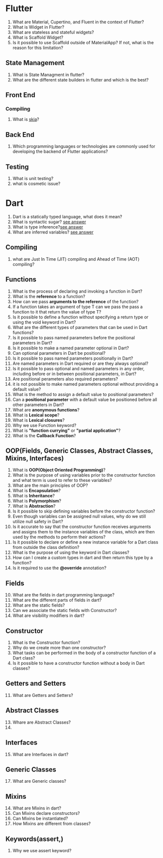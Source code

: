 # Flutter
1. What are Material, Cupertino, and Fluent in the context of Flutter?
2. What is Widget in Flutter?
3. What are stateless and stateful widgets?
4. What is Scaffold Widget?
5. Is it possible to use Scaffold outside of MaterialApp? If not, what is the reason for this limitation?
## State Management
1. What is State Managment in flutter?
2. What are the different state builders in flutter and which is the best?
## Front End
### Compiling
1. What is [skia](https://skia.org/)?
## Back End 
1. Which programming languages or technologies are commonly used for developing the backend of Flutter applications?
## Testing
1. What is unit testing?
2. what is cosmetic issue?
# Dart
1. Dart is a statically typed language, what does it mean?
1. What is syntactic sugar? [see answer](https://chat.openai.com/share/d0be362f-4dc7-4f40-ade7-d10cba53c65c)
2. What is type inference?[see answer](https://chat.openai.com/share/9f564356-cd65-49a6-b5b3-4169103c4a33)
3. What are inferred variables? [see answer](https://chat.openai.com/share/3bfe835d-6fdf-4812-9697-db65811b4149)
## Compiling
1. what are Just In Time (JIT) compiling and Ahead of Time (AOT) compiling?
## Functions
1. What is the process of declaring and invoking a function in Dart?
1. What is the __reference__ to a function?
1. How can we pass __arguments to the reference__ of the function?
2. If a function takes an argument of type T can we pass the pass a function to it that return the value of type T?
3. Is it possible to define a function without specifying a return type or using the void keyword in Dart?
4. What are the different types of parameters that can be used in Dart functions?
5. Is it possible to pass named parameters before the positional parameters in Dart?
6. Is it possible to make a named parameter optional in Dart?
7. Can optional parameters in Dart be positional?
8. Is it possible to pass named parameters positionally in Dart?
9. Are named parameters in Dart required or are they always optional?
10. Is it possible to pass optional and named parameters in any order, including before or in between positional parameters, in Dart?
11. Are positional perameters also required perameters?
12. it is not possible to make named parameters optional without providing a default value?
13. What is the method to assign a default value to positional parameters?
14. Can a __positional parameter__ with a default value be positioned before all other parameters in Dart?
15. What are __anonymous functions__?
16. What is __Lexical scope__?
17. What is __Lexical closures__?
18. Why we use Function keyword?
19. What is **"function currying"** or __"partial application"__?
20. What is the __Callback Function__?
## OOP(Fields, Generic Classes, Abstract Classes, Mixins, Interfaces)
1. What is __OOP(Object Oriented Programming)__?
1. What is the purpose of using variables prior to the constructor function and what term is used to refer to these variables?
2. What are the main principles of OOP?
3. What is __Encapsulation__?
4. What is __Inheritance__?
5. What is __Polymorphism__?
6. What is __Abstraction__?
7. Is it possible to skip defining variables before the constructor function?
8. Even though variables can be assigned null values, why do we still utilize null safety in Dart?
9. Is it accurate to say that the constructor function receives arguments and assigns them to the instance variables of the class, which are then used by the methods to perform their actions?
10. Is it possible to declare or define a new instance variable for a Dart class from outside the class definition?
11. What is the purpose of using the keyword in Dart classes?
12. How can I create a custom types in dart and then return this type by a function?
13. Is it required to use the __@override__ annotation?
## Fields
10. What are the fields in dart programming language?
11. What are the different parts of fields in dart?
12. What are the static fields?
13. Can we associate the static fields with Constructor?
14. What are visibility modifiers in dart?
## Constructor
1. What is the Constructor function?
10. Why do we create more than one constructor?
11. What tasks can be performed in the body of a constructor function of a Dart class?
12. Is it possible to have a constructor function without a body in Dart classes?
## Getters and Setters
11. What are Getters and Setters?
## Abstract Classes
13. Whare are Abstract Classes?
14. 
## Interfaces
15. What are Interfaces in dart?
## Generic Classes
17. What are Generic classes?
## Mixins
14. What are Mixins in dart?
15. Can Mixins declare constructors?
16. Can Mixins be instantiated?
17. How Mixins are different from classes?
## Keywords(assert,)
1. Why we use assert keyword?

